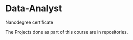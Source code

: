 # Data-Analyst
Nanodegree certificate

The Projects done as part of this course are in repositories.
